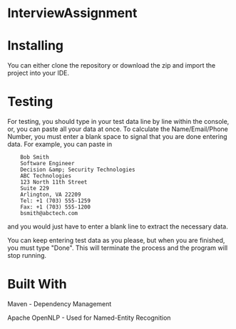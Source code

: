 # InterviewAssignment

# Installing

  You can either clone the repository or download the zip and import the project into your IDE.
  
# Testing

  For testing, you should type in your test data line by line within the console, or, you can paste all your data at once. To calculate 
  the Name/Email/Phone Number, you must enter a blank space to signal that you are done entering data. For example, you can paste in
  
        Bob Smith
        Software Engineer
        Decision &amp; Security Technologies
        ABC Technologies
        123 North 11th Street
        Suite 229
        Arlington, VA 22209
        Tel: +1 (703) 555-1259
        Fax: +1 (703) 555-1200
        bsmith@abctech.com
  
  and you would just have to enter a blank line to extract the necessary data. 
  
  You can keep entering test data as you please, but when you are finished, you must type "Done". This will terminate the process
  and the program will stop running.
  
  # Built With
  
  Maven - Dependency Management
  
  Apache OpenNLP - Used for Named-Entity Recognition

